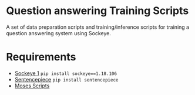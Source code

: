 # Question answering Training Scripts

A set of data preparation scripts and training/inference scripts for training a question answering system using Sockeye.

# Requirements
- [Sockeye 1](https://github.com/awslabs/sockeye/tree/sockeye_1) `pip install sockeye==1.18.106`
- [Sentencepiece](https://github.com/google/sentencepiece) `pip install sentencepiece`
- [Moses Scripts](https://github.com/moses-smt/mosesdecoder) 